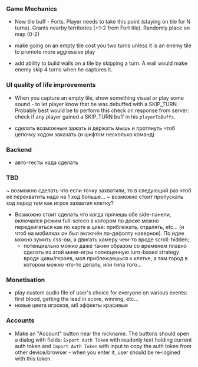 ### Game Mechanics

- New tile buff - Forts. Player needs to take this point (staying on tile for N turns). Grants nearby territories (+1-2 from Fort tile). Randomly place on map (0-2)

- make going on an empty tile cost you two turns unless it is an enemy tile to promote more aggressive play

- add ability to build walls on a tile by skipping a turn. A wall would make enemy skip 4 turns when he captures it.

### UI quality of life improvements

- When you capture an empty tile, show something visual or play some sound - to let player know that he was debuffed with a SKIP_TURN. Probably best would be to perform this check on response from server: check if any player gained a SKIP_TURN buff in his `playerToBuffs`.

- сделать возможным зажать и держать мышь и протянуть чтоб цепочку ходом заказать (и шифтом несколько команд)


### Backend

- авто-тесты нада сделать

### TBD

~ возможно сделать что если точку захватили, то в следующий раз чтоб её перехватить надо на 1 ход больше...
~ возможно стоит пропускать ход _перед_ тем как игрок захватил клетку?

- Возможно стоит сделать что когда прячешь обе side-панели, включался режим full-screen в котором по доске можно передвигаться как по карте в циве: приблежать, отдалять, etc... (и чтоб на мобилках он был включён по-дефолту наверное). По идее можно зумить css-ом, а двигать камеру чем-то вроде scroll: hidden;
    - потенциально можно даже таким образом со временем плавно сделать из этой мини-игры полноценную turn-based strategy вроде цивы/героев, мол приблежаешься к клетке, а там город в котором можно что-то делать, или типа того...

### Monetisation

- play custom audio file of user's choice for everyone on various events: first blood, getting the lead in score, winning, etc...
- новые цвета игроков, мб эффекты красивые

### Accounts

- Make an "Account" button near the nickname. The buttons should open a dialog with fields: `Export Auth Token` with readonly text holding current auth token and `Import Auth Token` with input to copy the auth token from other device/browser - when you enter it, user should be re-logined with this token.
